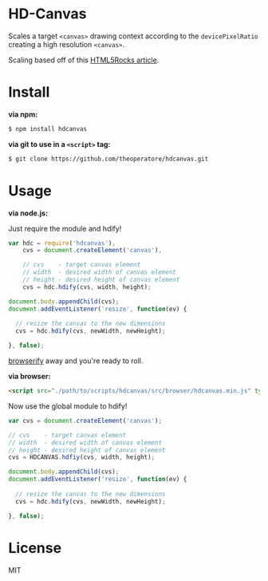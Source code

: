 HD-Canvas
=========

Scales a target `<canvas>` drawing context according to the `devicePixelRatio` creating a high resolution `<canvas>`.

Scaling based off of this [HTML5Rocks article](http://www.html5rocks.com/en/tutorials/canvas/hidpi/).

Install
=======

**via npm:**

```bash
$ npm install hdcanvas
```

**via git to use in a `<script>` tag:**

```bash
$ git clone https://github.com/theoperatore/hdcanvas.git
```

Usage
=====

**via node.js:**

Just require the module and hdify!

```javascript
var hdc = require('hdcanvas'),
    cvs = document.createElement('canvas'),

    // cvs    - target canvas element
    // width  - desired width of canvas element
    // height - desired height of canvas element
    cvs = hdc.hdify(cvs, width, height);

document.body.appendChild(cvs);
document.addEventListener('resize', function(ev) {
  
  // resize the canvas to the new dimensions
  cvs = hdc.hdify(cvs, newWidth, newHeight);

}, false);
```

[browserify](http://browserify.org/) away and you're ready to roll.

**via browser:**

```html
<script src="./path/to/scripts/hdcanvas/src/browser/hdcanvas.min.js" type="text/javascript"></script>
```

Now use the global module to hdify!

```javascript
var cvs = document.createElement('canvas');

// cvs    - target canvas element
// width  - desired width of canvas element
// height - desired height of canvas element
cvs = HDCANVAS.hdfiy(cvs, width, height);

document.body.appendChild(cvs);
document.addEventListener('resize', function(ev) {
  
  // resize the canvas to the new dimensions
  cvs = hdc.hdify(cvs, newWidth, newHeight);

}, false);
```
License
=======

MIT

